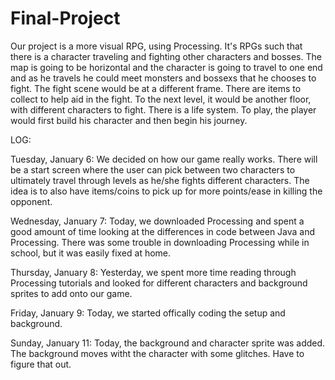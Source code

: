 # Final-Project
Our project is a more visual RPG, using Processing. It's RPGs such that there is a character traveling and fighting other characters and bosses. The map is going to be horizontal and the character is going to travel to one end and as he travels he could meet monsters and bossexs that he chooses to fight. The fight scene would be at a different frame. There are items to collect to help aid in the fight. To the next level, it would be another floor, with different characters to fight. There is a life system. 
To play, the player would first build his character and then begin his journey. 

LOG:

Tuesday, January 6: We decided on how our game really works. There will be a start screen where the user can pick between two characters to ultimately travel through levels as he/she fights different characters. The idea is to also have items/coins to pick up for more points/ease in killing the opponent. 

Wednesday, January 7: Today, we downloaded Processing and spent a good amount of time looking at the differences in code between Java and Processing. There was some trouble in downloading Processing while in school, but it was easily fixed at home. 

Thursday, January 8: Yesterday, we spent more time reading through Processing tutorials and looked for different characters and background sprites to add onto our game. 

Friday, January 9: Today, we started offically coding the setup and background. 

Sunday, January 11: Today, the background and character sprite was added. The background moves witht the character with some glitches. Have to figure that out. 
